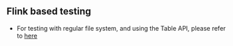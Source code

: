 ## Flink based testing
* For testing with regular file system, and using the Table API, please refer to <a href="./Flink-Experiment.md">here</a>